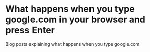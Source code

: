 # What happens when you type google.com in your browser and press Enter

Blog posts explaining what happens when you type google.com
